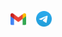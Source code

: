 <p>
  <a href="mailto:boolgater@gmail.com" target="_blank"><img height="25" src="./pics/gmail.svg" /></a>&nbsp;&nbsp;&nbsp;
  <a href="https://afkhero.t.me/" target="_blank"><img height="25" src="./pics/tg.svg" /></a>
</p>
